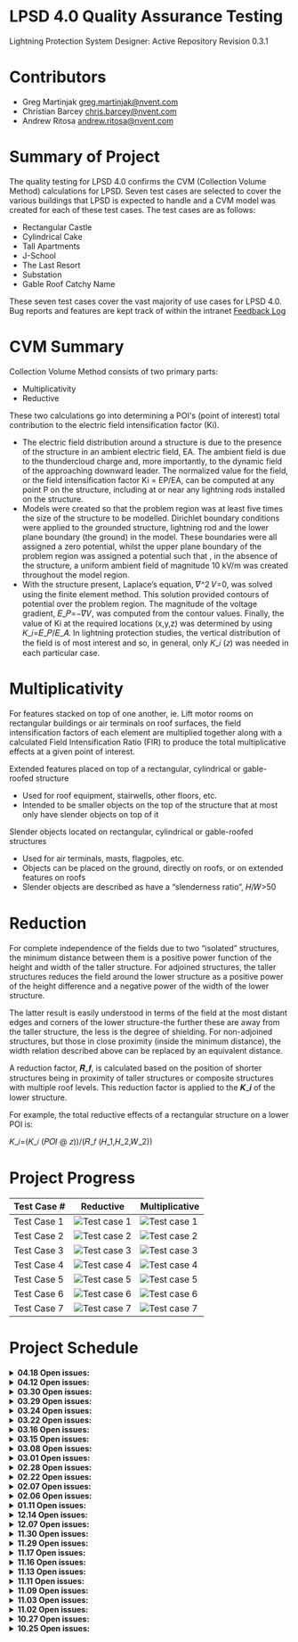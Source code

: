 # LPSD 4.0 Quality Assurance Testing
Lightning Protection System Designer: Active Repository
Revision 0.3.1

# Contributors
- Greg Martinjak <greg.martinjak@nvent.com>
- Christian Barcey <chris.barcey@nvent.com>
- Andrew Ritosa <andrew.ritosa@nvent.com>

# Summary of Project
The quality testing for LPSD 4.0 confirms the CVM (Collection Volume Method) calculations for LPSD.  Seven test cases are selected to cover the various buildings that LPSD is expected to handle and a CVM model was created for each of these test cases.  The test cases are as follows:

- Rectangular Castle
- Cylindrical Cake
- Tall Apartments
- J-School
- The Last Resort
- Substation
- Gable Roof Catchy Name

These seven test cases cover the vast majority of use cases for LPSD 4.0.
Bug reports and features are kept track of within the intranet [Feedback Log](https://nventco.sharepoint.com/sites/Web12/Teams1/EFS/E19_02/Shared%20Documents/Forms/AllItems.aspx?RootFolder=%2Fsites%2FWeb12%2FTeams1%2FEFS%2FE19%5F02%2FShared%20Documents%2FUser%20Acceptance%20Testing)

# CVM Summary
Collection Volume Method consists of two primary parts:
- Multiplicativity
- Reductive

These two calculations go into determining a POI's (point of interest) total contribution to the electric field intensification factor (Ki).
- The electric field distribution around a structure is due to the presence of the structure in an ambient electric field, EA. The ambient field is due to the thundercloud charge and, more importantly, to the dynamic field of the approaching downward leader. The normalized value for the field, or the field intensification factor Ki = EP/EA, can be computed at any point P on the structure, including at or near any lightning rods installed on the structure. 
- Models were created so that the problem region was at least five times the size of the structure to be modelled. Dirichlet boundary conditions were applied to the grounded structure, lightning rod and the lower plane boundary (the ground) in the model. These boundaries were all assigned a zero potential, whilst the upper plane boundary of the problem region was assigned a potential such that , in the absence of the structure, a uniform ambient field of magnitude 10 kV/m was created throughout the model region. 
- With the structure present, Laplace’s equation, 𝛻^2 𝑉=0, was solved using the finite element method. This solution provided contours of potential over the problem region. The magnitude of the voltage gradient, 𝐸_𝑃=−𝛻𝑉, was computed from the contour values. Finally, the value of Ki at the required locations (x,y,z) was determined by using 𝐾_𝑖=𝐸_𝑃/𝐸_𝐴. In lightning protection studies, the vertical distribution of the field is of most interest and so, in general, only 𝐾_𝑖 (𝑧) was needed in each particular case.

# Multiplicativity
For features stacked on top of one another, ie. Lift motor rooms on rectangular buildings or air terminals on roof surfaces, the field intensification factors of each element are multiplied together along with a calculated Field Intensification Ratio (FIR) to produce the total multiplicative effects at a given point of interest.

Extended features placed on top of a rectangular, cylindrical or gable-roofed structure
- Used for roof equipment, stairwells, other floors, etc. 
- Intended to be smaller objects on the top of the structure that at most only have slender objects on top of it

Slender objects located on rectangular, cylindrical or gable-roofed structures
- Used for air terminals, masts, flagpoles, etc.
- Objects can be placed on the ground, directly on roofs, or on extended features on roofs
- Slender objects are described as have a “slenderness ratio”,  𝐻/𝑊>50

# Reduction
For complete independence of the fields due to two “isolated” structures, the minimum distance between them is a positive power function of the height and width of the taller structure. For adjoined structures, the taller structures reduces the field around the lower structure as a positive power of the height difference and a negative power of the width of the lower structure. 

The latter result is easily understood in terms of the field at the most distant edges and corners of the lower structure-the further these are away from the taller structure, the less is the degree of shielding. For non-adjoined structures, but those in close proximity (inside the minimum distance), the width relation described above can be replaced by an equivalent distance.

A reduction factor, 𝑹_𝒇, is calculated based on the position of shorter structures being in proximity of taller structures or composite structures with multiple roof levels. This reduction factor is applied to the 𝑲_𝒊 of the lower structure.

For example, the total reductive effects of a rectangular structure on a lower POI is:

𝐾_𝑖=(𝐾_𝑖 (𝑃𝑂𝐼 @ 𝑧))/(𝑅_𝑓 (𝐻_1,𝐻_2,𝑊_2))

# Project Progress

| Test Case #  | Reductive | Multiplicative |
| ------------- | ------------- | ------------- |
| Test Case 1  | ![Test case 1](https://github.com/nventefs/LPSD/blob/main/Test%20Case%20-%201/TC1_Reductive_Chart.png?raw=true)  |![Test case 1](https://github.com/nventefs/LPSD/blob/main/Test%20Case%20-%201/TC1_Multiplicative_Chart.png?raw=true)
| Test Case 2  | ![Test case 2](https://github.com/nventefs/LPSD/blob/main/Test%20Case%20-%202/TC2_Reductive_Chart.png?raw=true)  |![Test case 2](https://github.com/nventefs/LPSD/blob/main/Test%20Case%20-%202/TC2_Multiplicative_Chart.png?raw=true)
| Test Case 3  | ![Test case 3](https://github.com/nventefs/LPSD/blob/main/Test%20Case%20-%203/TC3_Reductive_Chart.png?raw=true)  |![Test case 3](https://github.com/nventefs/LPSD/blob/main/Test%20Case%20-%203/TC3_Multiplicative_Chart.png?raw=true)
| Test Case 4  | ![Test case 4](https://github.com/nventefs/LPSD/blob/main/Test%20Case%20-%204/TC4_Reductive_Chart.png?raw=true)  |![Test case 4](https://github.com/nventefs/LPSD/blob/main/Test%20Case%20-%204/TC4_Multiplicative_Chart.png?raw=true)
| Test Case 5  | ![Test case 5](https://github.com/nventefs/LPSD/blob/main/Test%20Case%20-%205/TC5_Reductive_Chart.png?raw=true)  |![Test case 5](https://github.com/nventefs/LPSD/blob/main/Test%20Case%20-%205/TC5_Multiplicative_Chart.png?raw=true)
| Test Case 6  | ![Test case 6](https://github.com/nventefs/LPSD/blob/main/Test%20Case%20-%206/TC6_Reductive_Chart.png?raw=true)  |![Test case 6](https://github.com/nventefs/LPSD/blob/main/Test%20Case%20-%206/TC6_Multiplicative_Chart.png?raw=true)
| Test Case 7  | ![Test case 7](https://github.com/nventefs/LPSD/blob/main/Test%20Case%20-%207/TC7_Reductive_Chart.png?raw=true)  |![Test case 7](https://github.com/nventefs/LPSD/blob/main/Test%20Case%20-%207/TC7_Multiplicative_Chart.png?raw=true)

# Project Schedule


<details>
  <summary><b>04.18 Open issues:</b></summary>

### Test Case 7 Updates
- awaiting updates to test case 7 from graitec
- asked for source code of CVMBase.cs, Carlo suggested sending over full backend code
- Ran compliance on push from 04.16 and added POI report 04.17 (See TC7 POI Report 23.04.17.docx)

</details>

<details>
  <summary><b>04.12 Open issues:</b></summary>

### Test Case 7 Updates
- awaiting updates to test case 7 from graitec

</details>
<details>
  <summary><b>03.30 Open issues:</b></summary>

### Test Case 7 Updates
- Ran compliance on push from 03.29 and added POI report (See TC7 POI Report 23.03.30.docx)

</details>
<details>
  <summary><b>03.29 Open issues:</b></summary>

### Test Case 7 Updates
- awaiting updates to test case 7 from graitec

</details>
<details>
  <summary><b>03.24 Open issues:</b></summary>

### Test Case 7 Updates
- Ran compliance on push from 03.23 and added POI report (See TC7 POI Report 23.03.24.docx)

</details>
<details>
  <summary><b>03.22 Open issues:</b></summary>

### Test Case 7 Updates
- awaiting updates to test case 7 from graitec

</details>

<details>
  <summary><b>03.16 Open issues:</b></summary>

### Test Case 7 Updates
- Ran compliance on push from 03.15 and added POI report (See TC7 POI Report 23.03.15.docx)

</details>
<details>
  <summary><b>03.15 Open issues:</b></summary>

### Test Case 7 Updates
- awaiting updates to test case 7 from graitec

</details>

<details>
  <summary><b>03.08 Open issues:</b></summary>

### Test Case 7 Updates
- awaiting updates to test case 7 from graitec

</details>

<details>
  <summary><b>03.01 Open issues:</b></summary>

### Test Case 7 Updates
- awaiting updates to test case 7 from graitec

</details>
<details>
  <summary><b>02.28 Open issues:</b></summary>

### Test Case 7 Updates
- Ran compliance on push from 02.27 and added POI report (See TC7 POI Report 23.02.28.docx)

</details>
<details>
  <summary><b>02.22 Open issues:</b></summary>

### Test Case 7 Updates
- awaiting updates to test case 7 from graitec

</details>

<details>
  <summary><b>02.07 Open issues:</b></summary>

### Rolling Sphere Method Improper Calculation
- Created new use case where RSM calculations are incorrect
- Added findings to feedback log and will present to Graitec on 02.08

</details>

<details>
  <summary><b>02.06 Open issues:</b></summary>

### Multiplicative - Test Case 7
- Determined two different formulas for passing height of a point to equation F
- Will need to determine which approach is the correct approach for passing height through to point F
- Determined incorrect application of Height to Equation F in excel spreadsheet where it utilized equation B which uses a different height

### Rolling Sphere Method Improper Calculation
- Verified that the calculations in the use-case that Ruud provided are correct
- Will need to ask for an additional use-case where the calculations are not correct to continue investigating this issue

</details>

<details>
  <summary><b>01.11 Open issues:</b></summary>
  
### Reductive/Multiplicative
- Reductive report completed and reviewed briefly with Graitec/ASTI
- Report to be sent for final approval
- Multiplicative report on-hold until bug fixes with multiplicative TC5, TC7
- TC6 multiplicative analysis needs updated code for multiple building influence calculations
- TC6 multiplicative analysis is currently being done manually in excel and may not be required for code updates
- Updated flowchart for multiplicative for gable roofs, finishing up some analysis before scheduling a meeting with Carlo & Ron to review

### Production SFDC issue
- We implemented suggested change but no change to SFDC//LPSD interaction

### Air terminal verification
- Code pushed to production, issue resolved

</details>

<details>
  <summary><b>12.14 Open issues:</b></summary>
  
### Reductive/Multiplicative
- Reductive report completed and reviewed briefly with Graitec/ASTI
- Report to be sent for final approval
- Multiplicative report on-hold until bug fixes with multiplicative TC5, TC7
- TC6 multiplicative analysis needs updated code for multiple building influence calculations
- TC6 multiplicative analysis is currently being done manually in excel and may not be required for code updates

### Air terminal verification
- Code pushed to production, issue resolved

</details>

<details>
  <summary><b>12.07 Open issues:</b></summary>

### Reductive/Multiplicative
- Reductive report completed and approved by nVent
- Multiplicative report in process
- Awaiting push for correction on extended points with awnings underneath
- Multiplicative report to be finalized after push and sent out for approval

### Air terminal verification
- Last step is to verify angle of protection and other air terminal values to finalize S3000 and provide approval for production

</details>

<details>
  <summary><b>11.30 Open issues:</b></summary>

### Reductive/Multiplicative
- Looks good at first glance
- Reductive report update by end of week
- Multiplicative review within 3 weeks

### Issue 204
- Issue resolved, the issue was a local hardware issue (Laptop non-functional)

## Other
- Bug in pulling in new components into the revit family folder
- Found components, terminals, bases that were unable to be found before

### Debug prompt
- Carlo implemented a debug prompt allowing for json data to be pulled instantly by the user
- CTRL+ALT+Q is the hotkey to get to the debug prompt

</details>
<details>
  <summary><b>11.29 Open issues:</b></summary>

### Minimum Width
- Carlo fixed minimum width calculations and verified every level for each project
- Carlo applied the proper sublevels to the seven test cases 

### Reductive/Multiplicative
- Ran through results from .json files sent by Carlo
- As a cursory glance there appears to be additional issues from the changes made that will need to be evaluated

</details>

<details>
  <summary><b>11.17 Open issues:</b></summary>

### Issue 193 [Feature]
- Meeting with Matt and Ruud to begin scope document
- Ruud to take the lead on determining the design guidelines per IEC 62305

### Issue 194
- Unable to acquire project # at the moment since LPSD login is down

### Issue 196 [Feature]
- Matt leading the design requirements for the metric template
- Scope document in progress

</details>

<details>
  <summary><b>11.16 Open issues:</b></summary>

### Issue 193 [Feature]
- Angle protection is resolved when using terminals, mesh protection is not resolved
- No analysis results on mesh when no terminals are used
- Angle protection is not resolved when not using terminals
- Mesh method was never setup for use with POIs
- Need to create SOW to add Mesh method analysis with the use of POIs
- The same analysis method should be included to the SOW for angle protection

### Issue 194 
- Ruud to send project # to Carlo for review
- Greg to send feedback log file to Carlo and highlight issue 194

### Issue 203 [Feature]
- Flyout sets default
- The initial settings greatly impact the analysis of the model
- SOW to be created to add a button/functionality 
- Hotfix to use new option functionality to change the analysis method

### minWidth
- Analyze form tool spheres need to be assigned to a level
- Vertical points will have levels again
- Boundary conditions will look for POIs at z<level_z

### User roles
- Role comes from BIM360
- Region will assign people to projects by default based on region
- Administrator role controls access in BIM360
- The role for external administrator doesn't exist
- The template does allow for various restrictions in BIM360
- "Customized Administrator Role"
- Logging in with Autodesk ID allows for restrictions

</details>

<details>
  <summary><b>11.13 Open issues:</b></summary>

    ### minWidth
    - Carlo sent a fix for minWidth including Test Case 2 with a fail-safe catch for infinite loops on the forge side
    - New minWidth issue found where levels are not including bounding boxes of levels above
    - Had phone call with Carlo and Ron to determine root cause and look at fixes
    - Possible issue with Equation 3: B or Equation 5: L
</details>

<details>
  <summary><b>11.11 Open issues:</b></summary>

### minWidth
- Carlo sent a fix for minWidth excluding Test Case 2 where there is a risk of an infinite loop

</details>
<details>
  <summary><b>11.09 Open issues:</b></summary>

### minWidth
- Carlo will determine next steps with minWidth

### Test Case 6F
- Reductive calculations accurate
- Multiplicative calculations 'accurate' but minWidth an issue

### Feedback Log
- Carlo to check Issue 197
- Carlo to check Issue 193
- Issues 199, 198 resolved
- Matt & Greg to follow up on Issues 192, 194

### SOW - LT Maintenance
- Sebastion to provide starting location for Long Term Maintenance Support

</details>

<details>
  <summary><b>11.03 Open issues:</b></summary>

### minWidth
- Found major bug with determining minWidth that prevents proper multiplicative calculations
- Reached out to ASTI/Graitec and asked for a phone call

### Test Case 6F
- Multiplicative calculation issue resolved
- minWidth issue opened

</details>

<details>
  <summary><b>11.02 Open issues:</b></summary>

### Test Case 6F
- .JSON file received and analyzed
- Reductive and multiplicative charts to be created
- Issue with Greg's multiplicative calculation needs to be resolved

### Issue 194
- Carlo wants to look into this more
- Graitec was added to the project

### Issue 199
- Graitec/ASTI explained that if you zoom in, you can see that the ridge-line to the left of the terminal is showing red
- Root cause found to be that POIs were not placed in the proper locations
- End result was confirmed

### Multiplicative General
- Greg working on resolving code issues in calculating Multiplicative on our side

### Other
- Graitec/ASTI working on new update

</details>
<details>
  <summary><b>10.27 Open issues:</b></summary>

### Test Case 6F
- Carlo provided new code to allow for TC6F to run
- TC6F has been ran and I need to request JSON file from Carlo

### Layer Visibility
- This issue appears resolved as of last push

### Multiplicative
- Greg has worked through all multiplicative values from JSON files on TC1-TC7 excluding 6
- There appears to be some issues on TC7 with the multiplicative flowchart
- There appears to be some issues on TC2 with the cylindrical calculations

</details>

<details>
  <summary><b>10.25 Open issues:</b></summary>

### Test Case 6F
- Model is uploaded and active
- POIs are placed on model
- Model is analyzed
- Analysis is not correct and needs attention
- Email sent to Carlo explaining the issue
- Carlo hasn't looked at the air terminals not providing a CV

### Layer Visibility
- Carlo figured out a primary issue for layers bypassing the visibility toggle when regenerating
- The issue is expected to be resolved by 11.02

### Multiplicative
- Greg is working through multiplicative analysis of all test cases
- All multiplicative test cases are expected to be analyzed by end of this week

</details>
